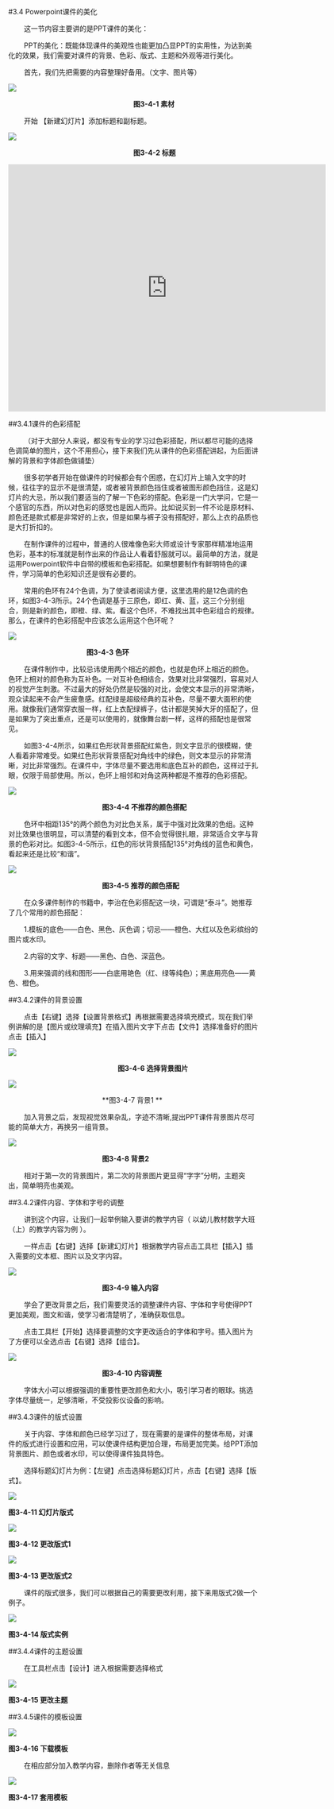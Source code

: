 #3.4 Powerpoint课件的美化

&nbsp;&nbsp;&nbsp;&nbsp;&nbsp;&nbsp;&nbsp;&nbsp;这一节内容主要讲的是PPT课件的美化：

&nbsp;&nbsp;&nbsp;&nbsp;&nbsp;&nbsp;&nbsp;&nbsp;PPT的美化：既能体现课件的美观性也能更加凸显PPT的实用性，为达到美化的效果，我们需要对课件的背景、色彩、版式、主题和外观等进行美化。

&nbsp;&nbsp;&nbsp;&nbsp;&nbsp;&nbsp;&nbsp;&nbsp;首先，我们先把需要的内容整理好备用。（文字、图片等）

![](/assets/3-4-1.png)

&nbsp;&nbsp;&nbsp;&nbsp;&nbsp;&nbsp;&nbsp;&nbsp;&nbsp;&nbsp;&nbsp;&nbsp;&nbsp;&nbsp;&nbsp;&nbsp;&nbsp;&nbsp;&nbsp;&nbsp;&nbsp;&nbsp;&nbsp;&nbsp;&nbsp;&nbsp;&nbsp;&nbsp;&nbsp;&nbsp;&nbsp;&nbsp;&nbsp;&nbsp;&nbsp;&nbsp;&nbsp;&nbsp;&nbsp;&nbsp;&nbsp;&nbsp;&nbsp;&nbsp;&nbsp;&nbsp;&nbsp;&nbsp;&nbsp;&nbsp;&nbsp;&nbsp;&nbsp;&nbsp;&nbsp;&nbsp;&nbsp;&nbsp;&nbsp;&nbsp;&nbsp;&nbsp;&nbsp;&nbsp;**图3-4-1 素材**

&nbsp;&nbsp;&nbsp;&nbsp;&nbsp;&nbsp;&nbsp;&nbsp;开始 【新建幻灯片】添加标题和副标题。

![](/assets/3-4-2.png)

&nbsp;&nbsp;&nbsp;&nbsp;&nbsp;&nbsp;&nbsp;&nbsp;&nbsp;&nbsp;&nbsp;&nbsp;&nbsp;&nbsp;&nbsp;&nbsp;&nbsp;&nbsp;&nbsp;&nbsp;&nbsp;&nbsp;&nbsp;&nbsp;&nbsp;&nbsp;&nbsp;&nbsp;&nbsp;&nbsp;&nbsp;&nbsp;&nbsp;&nbsp;&nbsp;&nbsp;&nbsp;&nbsp;&nbsp;&nbsp;&nbsp;&nbsp;&nbsp;&nbsp;&nbsp;&nbsp;&nbsp;&nbsp;&nbsp;&nbsp;&nbsp;&nbsp;&nbsp;&nbsp;&nbsp;&nbsp;&nbsp;&nbsp;&nbsp;&nbsp;&nbsp;&nbsp;&nbsp;&nbsp;**图3-4-2 标题**

<iframe frameborder="0" width="640" height="498" src="https://v.qq.com/iframe/player.html?vid=x05342unqhs&tiny=0&auto=0" allowfullscreen></iframe>

##3.4.1课件的色彩搭配

&nbsp;&nbsp;&nbsp;&nbsp;&nbsp;&nbsp;&nbsp;&nbsp;（对于大部分人来说，都没有专业的学习过色彩搭配，所以都尽可能的选择色调简单的图片，这个不用担心，接下来我们先从课件的色彩搭配讲起，为后面讲解的背景和字体颜色做铺垫）

&nbsp;&nbsp;&nbsp;&nbsp;&nbsp;&nbsp;&nbsp;&nbsp;很多初学者开始在做课件的时候都会有个困惑，在幻灯片上输入文字的时候，往往字的显示不是很清楚，或者被背景颜色挡住或者被图形颜色挡住，这是幻灯片的大忌，所以我们要适当的了解一下色彩的搭配。色彩是一门大学问，它是一个感官的东西，所以对色彩的感觉也是因人而异。比如说买到一件不论是原材料、颜色还是款式都是非常好的上衣，但是如果与裤子没有搭配好，那么上衣的品质也是大打折扣的。

&nbsp;&nbsp;&nbsp;&nbsp;&nbsp;&nbsp;&nbsp;&nbsp;在制作课件的过程中，普通的人很难像色彩大师或设计专家那样精准地运用色彩，基本的标准就是制作出来的作品让人看着舒服就可以。最简单的方法，就是运用Powerpoint软件中自带的模板和色彩搭配。如果想要制作有鲜明特色的课件，学习简单的色彩知识还是很有必要的。

&nbsp;&nbsp;&nbsp;&nbsp;&nbsp;&nbsp;&nbsp;&nbsp;常用的色环有24个色调，为了使读者阅读方便，这里选用的是12色调的色环，如图3-4-3所示。24个色调是基于三原色，即红、黄、蓝，这三个分别组合，则是新的颜色，即橙、绿、紫。看这个色环，不难找出其中色彩组合的规律。那么，在课件的色彩搭配中应该怎么运用这个色环呢？

![](/assets/3-4-3.jpg)

&nbsp;&nbsp;&nbsp;&nbsp;&nbsp;&nbsp;&nbsp;&nbsp;&nbsp;&nbsp;&nbsp;&nbsp;&nbsp;&nbsp;&nbsp;&nbsp;&nbsp;&nbsp;&nbsp;&nbsp;&nbsp;&nbsp;&nbsp;&nbsp;&nbsp;&nbsp;&nbsp;&nbsp;&nbsp;&nbsp;&nbsp;&nbsp;&nbsp;&nbsp;&nbsp;&nbsp;&nbsp;&nbsp;&nbsp;&nbsp;**图3-4-3 色环**

&nbsp;&nbsp;&nbsp;&nbsp;&nbsp;&nbsp;&nbsp;&nbsp;在课件制作中，比较忌讳使用两个相近的颜色，也就是色环上相近的颜色。色环上相对的颜色称为互补色。一对互补色相结合，效果对比非常强烈，容易对人的视觉产生刺激。不过最大的好处仍然是较强的对比，会使文本显示的非常清晰，观众读起来不会产生疲惫感。红配绿是超级经典的互补色，尽量不要大面积的使用。就像我们通常穿衣服一样，红上衣配绿裤子，估计都是笑掉大牙的搭配了，但是如果为了突出重点，还是可以使用的，就像舞台剧一样，这样的搭配也是很常见。

&nbsp;&nbsp;&nbsp;&nbsp;&nbsp;&nbsp;&nbsp;&nbsp;如图3-4-4所示，如果红色形状背景搭配红紫色，则文字显示的很模糊，使人看着非常难受。如果红色形状背景搭配对角线中的绿色，则文本显示的非常清晰，对比非常强烈。在课件中，字体尽量不要选用和底色互补的颜色，这样过于扎眼，仅限于局部使用。所以，色环上相邻和对角这两种都是不推荐的色彩搭配。

![](/assets/3-4-4.png)

&nbsp;&nbsp;&nbsp;&nbsp;&nbsp;&nbsp;&nbsp;&nbsp;&nbsp;&nbsp;&nbsp;&nbsp;&nbsp;&nbsp;&nbsp;&nbsp;&nbsp;&nbsp;&nbsp;&nbsp;&nbsp;&nbsp;&nbsp;&nbsp;&nbsp;&nbsp;&nbsp;&nbsp;&nbsp;&nbsp;&nbsp;&nbsp;&nbsp;&nbsp;&nbsp;&nbsp;&nbsp;&nbsp;&nbsp;&nbsp;&nbsp;&nbsp;&nbsp;&nbsp;&nbsp;&nbsp;&nbsp;&nbsp;**图3-4-4 不推荐的颜色搭配**

&nbsp;&nbsp;&nbsp;&nbsp;&nbsp;&nbsp;&nbsp;&nbsp;色环中相距135°的两个颜色为对比色关系，属于中强对比效果的色组。这种对比效果也很明显，可以清楚的看到文本，但不会觉得很扎眼，非常适合文字与背景的色彩对比。如图3-4-5所示，红色的形状背景搭配135°对角线的蓝色和黄色，看起来还是比较“和谐”。

![](/assets/3-4-5.png)

&nbsp;&nbsp;&nbsp;&nbsp;&nbsp;&nbsp;&nbsp;&nbsp;&nbsp;&nbsp;&nbsp;&nbsp;&nbsp;&nbsp;&nbsp;&nbsp;&nbsp;&nbsp;&nbsp;&nbsp;&nbsp;&nbsp;&nbsp;&nbsp;&nbsp;&nbsp;&nbsp;&nbsp;&nbsp;&nbsp;&nbsp;&nbsp;&nbsp;&nbsp;&nbsp;&nbsp;&nbsp;&nbsp;&nbsp;&nbsp;&nbsp;&nbsp;&nbsp;&nbsp;&nbsp;&nbsp;&nbsp;&nbsp;**图3-4-5 推荐的颜色搭配**

&nbsp;&nbsp;&nbsp;&nbsp;&nbsp;&nbsp;&nbsp;&nbsp;在众多课件制作的书籍中，李治在色彩搭配这一块，可谓是“泰斗”。她推荐了几个常用的颜色搭配：

&nbsp;&nbsp;&nbsp;&nbsp;&nbsp;&nbsp;&nbsp;&nbsp;1.模板的底色——白色、黑色、灰色调；切忌——橙色、大红以及色彩缤纷的图片或水印。

&nbsp;&nbsp;&nbsp;&nbsp;&nbsp;&nbsp;&nbsp;&nbsp;2.内容的文字、标题——黑色、白色、深蓝色。

&nbsp;&nbsp;&nbsp;&nbsp;&nbsp;&nbsp;&nbsp;&nbsp;3.用来强调的线和图形——白底用艳色（红、绿等纯色）；黑底用亮色——黄色、橙色。

##3.4.2课件的背景设置

&nbsp;&nbsp;&nbsp;&nbsp;&nbsp;&nbsp;&nbsp;&nbsp;点击【右键】选择【设置背景格式】再根据需要选择填充模式，现在我们举例讲解的是【图片或纹理填充】在插入图片文字下点击【文件】选择准备好的图片点击【插入】

![](/assets/3-4-6.png)

&nbsp;&nbsp;&nbsp;&nbsp;&nbsp;&nbsp;&nbsp;&nbsp;&nbsp;&nbsp;&nbsp;&nbsp;&nbsp;&nbsp;&nbsp;&nbsp;&nbsp;&nbsp;&nbsp;&nbsp;&nbsp;&nbsp;&nbsp;&nbsp;&nbsp;&nbsp;&nbsp;&nbsp;&nbsp;&nbsp;&nbsp;&nbsp;&nbsp;&nbsp;&nbsp;&nbsp;&nbsp;&nbsp;&nbsp;&nbsp;&nbsp;&nbsp;&nbsp;&nbsp;&nbsp;&nbsp;&nbsp;&nbsp;&nbsp;&nbsp;&nbsp;&nbsp;&nbsp;&nbsp;&nbsp;&nbsp;**图3-4-6 选择背景图片**

![](/assets/3-4-7.jpg)

&nbsp;&nbsp;&nbsp;&nbsp;&nbsp;&nbsp;&nbsp;&nbsp;&nbsp;&nbsp;&nbsp;&nbsp;&nbsp;&nbsp;&nbsp;&nbsp;&nbsp;&nbsp;&nbsp;&nbsp;&nbsp;&nbsp;&nbsp;&nbsp;&nbsp;&nbsp;&nbsp;&nbsp;&nbsp;&nbsp;&nbsp;&nbsp;&nbsp;&nbsp;&nbsp;&nbsp;&nbsp;&nbsp;&nbsp;&nbsp;&nbsp;&nbsp;&nbsp;&nbsp;&nbsp;&nbsp;&nbsp;&nbsp;**图3-4-7 背景1 **

&nbsp;&nbsp;&nbsp;&nbsp;&nbsp;&nbsp;&nbsp;&nbsp;加入背景之后，发现视觉效果杂乱，字迹不清晰,提出PPT课件背景图片尽可能的简单大方，再换另一组背景。

![](/assets/3-4-8.jpg)

&nbsp;&nbsp;&nbsp;&nbsp;&nbsp;&nbsp;&nbsp;&nbsp;&nbsp;&nbsp;&nbsp;&nbsp;&nbsp;&nbsp;&nbsp;&nbsp;&nbsp;&nbsp;&nbsp;&nbsp;&nbsp;&nbsp;&nbsp;&nbsp;&nbsp;&nbsp;&nbsp;&nbsp;&nbsp;&nbsp;&nbsp;&nbsp;&nbsp;&nbsp;&nbsp;&nbsp;&nbsp;&nbsp;&nbsp;&nbsp;&nbsp;&nbsp;&nbsp;&nbsp;&nbsp;&nbsp;&nbsp;&nbsp;**图3-4-8 背景2**
 
&nbsp;&nbsp;&nbsp;&nbsp;&nbsp;&nbsp;&nbsp;&nbsp;相对于第一次的背景图片，第二次的背景图片更显得“字字”分明，主题突出，简单明亮也美观。

##3.4.2课件内容、字体和字号的调整

&nbsp;&nbsp;&nbsp;&nbsp;&nbsp;&nbsp;&nbsp;&nbsp;讲到这个内容，让我们一起举例输入要讲的教学内容（ 以幼儿教材数学大班（上）的教学内容为例 ）。

&nbsp;&nbsp;&nbsp;&nbsp;&nbsp;&nbsp;&nbsp;&nbsp;一样点击【右键】选择【新建幻灯片】根据教学内容点击工具栏【插入】插入需要的文本框、图片以及文字内容。

![](/assets/3-4-9.png)

&nbsp;&nbsp;&nbsp;&nbsp;&nbsp;&nbsp;&nbsp;&nbsp;&nbsp;&nbsp;&nbsp;&nbsp;&nbsp;&nbsp;&nbsp;&nbsp;&nbsp;&nbsp;&nbsp;&nbsp;&nbsp;&nbsp;&nbsp;&nbsp;&nbsp;&nbsp;&nbsp;&nbsp;&nbsp;&nbsp;&nbsp;&nbsp;&nbsp;&nbsp;&nbsp;&nbsp;&nbsp;&nbsp;&nbsp;&nbsp;&nbsp;&nbsp;&nbsp;&nbsp;&nbsp;&nbsp;&nbsp;&nbsp;**图3-4-9 输入内容**

&nbsp;&nbsp;&nbsp;&nbsp;&nbsp;&nbsp;&nbsp;&nbsp;学会了更改背景之后，我们需要灵活的调整课件内容、字体和字号使得PPT更加美观，图文和谐，使学习者清楚明了，准确获取信息。

&nbsp;&nbsp;&nbsp;&nbsp;&nbsp;&nbsp;&nbsp;&nbsp;点击工具栏【开始】选择要调整的文字更改适合的字体和字号。插入图片为了方便可以全选点击【右键】选择【组合】。

![](/assets/3-4-10.png)

&nbsp;&nbsp;&nbsp;&nbsp;&nbsp;&nbsp;&nbsp;&nbsp;&nbsp;&nbsp;&nbsp;&nbsp;&nbsp;&nbsp;&nbsp;&nbsp;&nbsp;&nbsp;&nbsp;&nbsp;&nbsp;&nbsp;&nbsp;&nbsp;&nbsp;&nbsp;&nbsp;&nbsp;&nbsp;&nbsp;&nbsp;&nbsp;&nbsp;&nbsp;&nbsp;&nbsp;&nbsp;&nbsp;&nbsp;&nbsp;&nbsp;&nbsp;&nbsp;&nbsp;&nbsp;&nbsp;&nbsp;&nbsp;**图3-4-10 内容调整**

&nbsp;&nbsp;&nbsp;&nbsp;&nbsp;&nbsp;&nbsp;&nbsp;字体大小可以根据强调的重要性更改颜色和大小，吸引学习者的眼球。挑选字体尽量统一，足够清晰，不受投影仪设备的影响。

##3.4.3课件的版式设置

&nbsp;&nbsp;&nbsp;&nbsp;&nbsp;&nbsp;&nbsp;&nbsp;关于内容、字体和颜色已经学习过了，现在需要的是课件的整体布局，对课件的版式进行设置和应用，可以使课件结构更加合理，布局更加完美。给PPT添加背景图片、颜色或者水印，可以使得课件独具特色。

&nbsp;&nbsp;&nbsp;&nbsp;&nbsp;&nbsp;&nbsp;&nbsp;选择标题幻灯片为例：【左键】点击选择标题幻灯片，点击【右键】选择【版式】。

![](/assets/3-4-11.png)

**图3-4-11 幻灯片版式**

![](/assets/3-4-12.jpg)

**图3-4-12 更改版式1**

![](/assets/3-4-13.jpg)

**图3-4-13 更改版式2**

&nbsp;&nbsp;&nbsp;&nbsp;&nbsp;&nbsp;&nbsp;&nbsp;课件的版式很多，我们可以根据自己的需要更改利用，接下来用版式2做一个例子。

![](/assets/3-4-14.jpg)

**图3-4-14 版式实例**

##3.4.4课件的主题设置

&nbsp;&nbsp;&nbsp;&nbsp;&nbsp;&nbsp;&nbsp;&nbsp;在工具栏点击【设计】进入根据需要选择格式

![](/assets/3-4-15.png)

**图3-4-15 更改主题**

##3.4.5课件的模板设置

![](/assets/3-4-16.png)

**图3-4-16 下载模板**

&nbsp;&nbsp;&nbsp;&nbsp;&nbsp;&nbsp;&nbsp;&nbsp;在相应部分加入教学内容，删除作者等无关信息

![](/assets/3-4-17.jpg)

**图3-4-17 套用模板**
